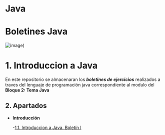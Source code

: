 # Java

# Boletines Java
![image](https://user-images.githubusercontent.com/49988347/214641263-6cffd8f8-efc7-44aa-bfb3-6047b6661cfd.png))

# **1. Introduccion a Java**

En este repositorio se almacenaran los **_boletines de ejercicios_** realizados a traves del lenguaje de programación java correspondiente al modulo del **Bloque 2: Tema Java**

## **2. Apartados**

- **Introducción**

  -[1.1. Introduccion a Java. Boletín I](https://github.com/migreydev/Java)
